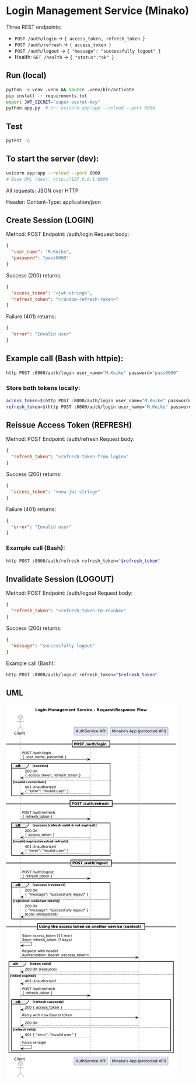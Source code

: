 # Login Management Service (Minako)

Three REST endpoints:
- `POST /auth/login` → `{ access_token, refresh_token }`
- `POST /auth/refresh` → `{ access_token }`
- `POST /auth/logout` → `{ "message": "successfully logout" }`
- Health: `GET /health` → `{ "status":"ok" }`

## Run (local)
```bash
python -m venv .venv && source .venv/bin/activate
pip install -r requirements.txt
export JWT_SECRET="super-secret-key"
python app.py  # or: uvicorn app:app --reload --port 8000
```

## Test
```bash
pytest -q
```

## To start the server (dev):
```bash
uvicorn app:app --reload --port 8000
# Base URL (dev): http://127.0.0.1:8000
```
All requests: JSON over HTTP

Header: Content-Type: application/json

## Create Session (LOGIN)
Method: POST
Endpoint: /auth/login
Request body:
```json
{
  "user_name": "M.Koike",
  "password": "pass0000"
}
```
Success (200) returns:
```json
{
  "access_token": "<jwt-string>",
  "refresh_token": "<random-refresh-token>"
}
```
Failure (401) returns:
``` json
{
  "error": "Invalid user"
}
```

## Example call (Bash with httpie):
``` bash
http POST :8000/auth/login user_name="M.Koike" password="pass0000"
```
### Store both tokens locally:

``` bash
access_token=$(http POST :8000/auth/login user_name="M.Koike" password="pass0000" | jq -r '.access_token')
refresh_token=$(http POST :8000/auth/login user_name="M.Koike" password="pass0000" | jq -r '.refresh_token')
```

## Reissue Access Token (REFRESH)
Method: POST
Endpoint: /auth/refresh
Request body:

``` json
{
  "refresh_token": "<refresh-token-from-login>"
}
```
Success (200) returns:
``` json
{
  "access_token": "<new-jwt-string>"
}
```
Failure (401) returns:
```json
{
  "error": "Invalid user"
}
```
### Example call (Bash):

```bash
http POST :8000/auth/refresh refresh_token="$refresh_token"
```

## Invalidate Session (LOGOUT)
Method: POST
Endpoint: /auth/logout
Request body:

```json
{
  "refresh_token": "<refresh-token-to-revoke>"
}
```
Success (200) returns:
```json
{
  "message": "successfully logout"
}
```
Example call (Bash):
```bash
http POST :8000/auth/logout refresh_token="$refresh_token"
```

## UML

![Login Management Service – UML Sequence Diagram](./UML.png)

